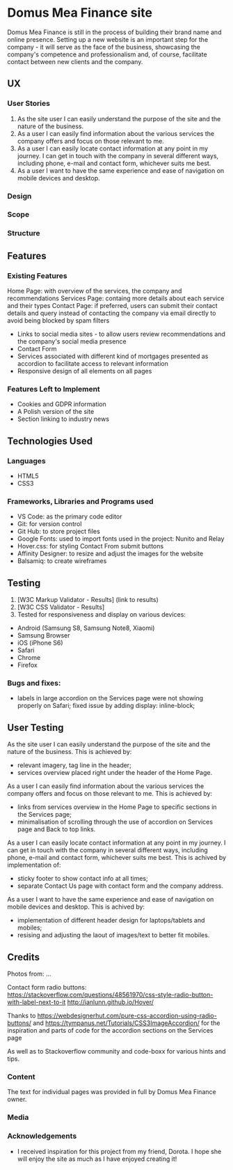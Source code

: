 # Domus Mea Finance site
Domus Mea Finance is still in the process of building their brand name and online presence. 
Setting up a new website is an important step for the company - it will serve as the face of the business, showcasing the company's competence and professionalism and, of course, facilitate contact between new clients and the company. 

<!--(One or two paragraphs providing an overview of your project.
Essentially, this part is your sales pitch.)-->

<!-- ## Deployed at -->
<!-- Deployed at: https://koko-66.github.io/Project1_Domus-mea-finance/ -->

## UX

### User Stories
1. As the site user I can easily understand the purpose of the site and the nature of the business.
2. As a user I can easily find information about the various services the company offers and focus on those relevant to me.
3. As a user I can easily locate contact information at any point in my journey. I can get in touch with the company in several different ways, including phone, e-mail and contact form, whichever suits me best.
4. As a user I want to have the same experience and ease of navigation on mobile devices and desktop. 

### Design

### Scope

### Structure
<!-- Links to wireframes (in pdf) -->
<!-- Screenshots of the site.  -->


<!--(Use this section to provide insight into your UX process, focusing on who this website is for, what it is that they want to achieve and how your project is the best way to help them achieve these things.
In particular, as part of this section we recommend that you provide a list of User Stories, with the following general structure:
- As a user type, I want to perform an action, so that I can achieve a goal.
This section is also where you would share links to any wireframes, mockups, diagrams etc. that you created as part of the design process. These files should themselves either be included as a pdf file in the project itself (in an separate directory), or just hosted elsewhere online and can be in any format that is viewable inside the browser.)-->

## Features

<!--(linked to what?)-->
<!--In this section, you should go over the different parts of your project, and describe each in a sentence or so.()-->

### Existing Features

Home Page: with overview of the services, the company and recommendations 
Services Page: containg more details about each service and their types
Contact Page: if preferred, users can submit their contact details and query instead of contacting the company via email directly to avoid being blocked by spam filters

- Links to social media sites - to allow users review recommendations and the company's social media presence
- Contact Form 
- Services associated with different kind of mortgages presented as accordion to facilitate access to relevant information
- Responsive design of all elements on all pages

<!--For some/all of your features, you may choose to reference the specific project files that implement them, although this is entirely optional.
In addition, you may also use this section to discuss plans for additional features to be implemented in the future:-->

### Features Left to Implement
- Cookies and GDPR information 
- A Polish version of the site
- Section linking to industry news

## Technologies Used

### Languages
- HTML5
- CSS3
<!-- - PHP÷ -->

### Frameworks, Libraries and Programs used

- VS Code: as the primary code editor
- Git: for version control
- Git Hub: to store project files
- Google Fonts: used to import fonts used in the project: Nunito and Relay
- Hover.css: for styling Contact From submit buttons
- Affinity Designer: to resize and adjust the images for the website
- Balsamiq: to create wireframes

## Testing

1. [W3C Markup Validator - Results] (link to results)
2. [W3C CSS Validator - Results]
3. Tested for responsiveness and display on various devices: 
- Android (Samsung S8, Samsung Note8, Xiaomi)
- Samsung Browser
- iOS (iPhone S6) 
- Safari
- Chrome 
- Firefox

### Bugs and fixes: 

- labels in large accordion on the Services page were not showing properly on Safari; fixed issue by adding display: inline-block;

## User Testing

As the site user I can easily understand the purpose of the site and the nature of the business.
This is achieved by:
- relevant imagery, tag line in the header;
- services overview placed right under the header of the Home Page.

As a user I can easily find information about the various services the company offers and focus on those relevant to me.
This is achieved by:
- links from services overview in the Home Page to specific sections in the Services page;
- minimalisation of scrolling through the use of accordion on Services page and Back to top links.

As a user I can easily locate contact information at any point in my journey. I can get in touch with the company in several different ways, including phone, e-mail and contact form, whichever suits me best.
This is achived by implementation of:
- sticky footer to show contact info at all times;
- separate Contact Us page with contact form and the company address.

As a user I want to have the same experience and ease of navigation on mobile devices and desktop. 
This is achived by:
- implementation of different header design for laptops/tablets and mobiles;
- resising and adjusting the laout of images/text to better fit mobiles.


## Credits

Photos from: ...

Contact form radio buttons: https://stackoverflow.com/questions/48561970/css-style-radio-button-with-label-next-to-it
http://ianlunn.github.io/Hover/

Thanks to https://webdesignerhut.com/pure-css-accordion-using-radio-buttons/ and https://tympanus.net/Tutorials/CSS3ImageAccordion/ for the inspiration and parts of code for the accordion sections on the Services page 

As well as to Stackoverflow community and code-boxx for various hints and tips. 

### Content
The text for individual pages was provided in full by Domus Mea Finance owner. 

### Media
<!--- The photos used in this site were obtained from ...-->

### Acknowledgements
- I received inspiration for this project from my friend, Dorota. I hope she will enjoy the site as much as I have enjoyed creating it!
